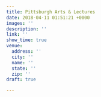 ```yaml
---
title: Pittsburgh Arts & Lectures
date: 2018-04-11 01:51:21 +0000
images: ''
description: ''
link: ''
show_time: true
venue:
  address: ''
  city: ''
  name: ''
  state: ''
  zip: ''
draft: true

---
```


